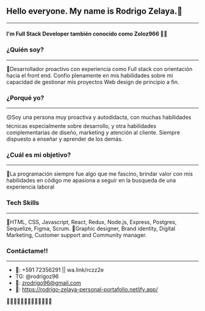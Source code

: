 ## Hello everyone. My name is Rodrigo Zelaya.👋

-----------------------------------------------------------------

#### I'm Full Stack Developer también conocido como Zoloz966 🧑‍💻

### ¿Quién soy?

-------------------------
🔴Desarrollador proactivo con experiencia como Full stack con orientación hacia el front end. Confío plenamente en mis habilidades sobre mi capacidad de gestionar mis proyectos Web design de principio a fin.

### ¿Porqué yo?

---------------------------------------
🟡Soy una persona muy proactiva y autodidacta, con muchas habilidades técnicas especialmente sobre desarrollo, y otra habilidades complementarias de diseño, marketing y atención al cliente. Siempre dispuesto a enseñar y aprender de los demás. 

### ¿Cuál es mi objetivo?

------------------------------------------------------
🔸La programación siempre fue algo que me fascino, brindar valor con mis habilidades en código me apasiona a seguir en la busqueda de una experiencia laboral

### Tech Skills

-------------------------------
🔹HTML, CSS, Javascript, React, Redux, Node.js, Express, Postgres, Sequelize, Figma, Scrum.
🔹Graphic designer, Brand identity, Digital Marketing, Customer support and Community manager.



### Contáctame!!

----------------------------------
* 📱: +591 72356291 || wa.link/rczz2e
* TG: @rodrigoz96
* 📧: zrodrigo96@gmail.com
* 💼: https://rodrigo-zelaya-personal-portafolio.netlify.app/

🦁🦁🦁🦁🦁🦁🦁🦁🦁🦁🦁🦁🦁






<!--
**Zoloz966/Zoloz966** is a ✨ _special_ ✨ repository because its `README.md` (this file) appears on your GitHub profile.

Here are some ideas to get you started:

- 🔭 I’m currently working on ...
- 🌱 I’m currently learning ...
- 👯 I’m looking to collaborate on ...
- 🤔 I’m looking for help with ...
- 💬 Ask me about ...
- 📫 How to reach me: ...
- 😄 Pronouns: ...
- ⚡ Fun fact: ...
-->
